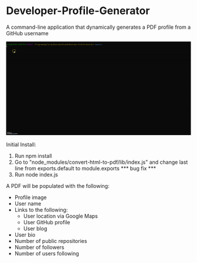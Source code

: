 # Developer-Profile-Generator
A command-line application that dynamically generates a PDF profile from a GitHub username

![Alt Text](./demo.gif)

Initial Install:
1. Run npm install
2. Go to "node_modules/convert-html-to-pdf/lib/index.js" and change last line from exports.default to module.exports *** bug fix ***
3. Run node index.js

A PDF will be populated with the following:

* Profile image
* User name
* Links to the following:
  * User location via Google Maps
  * User GitHub profile
  * User blog
* User bio
* Number of public repositories
* Number of followers
* Number of users following